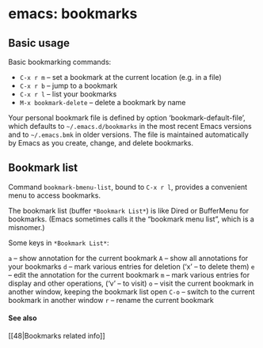 # emacs: bookmarks

## Basic usage

Basic bookmarking commands:

  - `C-x r m` – set a bookmark at the current location (e.g. in a file)
  - `C-x r b` – jump to a bookmark
  - `C-x r l` – list your bookmarks
  - `M-x bookmark-delete` – delete a bookmark by name

Your personal bookmark file is defined by option ‘bookmark-default-file’, 
which defaults to `~/.emacs.d/bookmarks` in the most recent Emacs versions 
and to `~/.emacs.bmk` in older versions. The file is maintained automatically 
by Emacs as you create, change, and delete bookmarks.

## Bookmark list

Command `bookmark-bmenu-list`, bound to `C-x r l`, provides a convenient menu
to access bookmarks.

The bookmark list (buffer `*Bookmark List*`) is like Dired or BufferMenu for 
bookmarks. (Emacs sometimes calls it the “bookmark menu list”, which is a misnomer.)

Some keys in `*Bookmark List*`:

`a` – show annotation for the current bookmark
`A` – show all annotations for your bookmarks
`d` – mark various entries for deletion (‘x’ – to delete them)
`e` – edit the annotation for the current bookmark
`m` – mark various entries for display and other operations, (‘v’ – to visit)
`o` – visit the current bookmark in another window, keeping the bookmark list open
`C-o` – switch to the current bookmark in another window
`r` – rename the current bookmark

#### See also

[[48|Bookmarks related info]]
